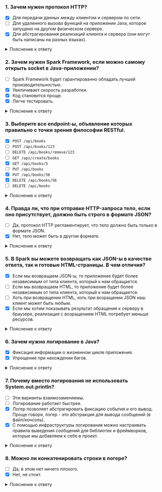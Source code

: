 ### 1. Зачем нужен протокол HTTP?

- [x] Для передачи данных между клиентом и сервером по сети.
- [ ] Для удаленного вызова функций на приложении Java, которое запущено на другом физическом
  сервере.
- [x] Для абстрагирования реализаций клиента и сервера (они могут быть написаны на разных языках).

<details>
<summary>Пояснение к ответу</summary>

- [x] Для передачи данных между клиентом и сервером по сети.
    - Верно! Главная роль HTTP - передать информацию от клиента к серверу по сети.
- [ ] Для удаленного вызова функций на приложении Java, которое запущено на другом физическом
  сервере.
    - Протокол HTTP не предполагает вызов каких-либо функций на стороне сам по себе. Он лишь
      отправляет запрос, который сервер обрабатывает по своему усмотрению.
- [x] Для абстрагирования реализаций клиента и сервера (они могут быть написаны на разных языках).
    - Точно! В HTTP клиент и сервер могут быть написаны на любых языках и фреймворках. Протокол в
      этом случае выступает контрактом взаимодействия.

</details> 

### 2. Зачем нужен Spark Framework, если можно самому открыть socket в Java-приложении?

- [ ] Spark Framework будет гарантированно обладать лучшей производительностью.
- [x] Увеличивает скорость разработки.
- [x] Код становится проще.
- [x] Легче тестировать.

<details>
<summary>Пояснение к ответу</summary>

- [ ] Spark Framework будет гарантированно обладать лучшей производительностью.
    - В Spark Framework нет никакой магии: в конечном счете где-то внутри будет создан socket. Так
      что производительность не будет гарантированно лучше.
- [x] Увеличивает скорость разработки.
    - Верно! Любой фреймворк (или библиотеке) призван ускорить разработку, чтобы сконцентрироваться
      на бизнес-логике, а не реализовывать инфраструктурные части самостоятельно.
- [x] Код становится проще.
    - Точно! Благодаря использованию фреймворка кода становится меньше и он выглядит
      более [декларативным](https://ru.wikipedia.org/wiki/%D0%94%D0%B5%D0%BA%D0%BB%D0%B0%D1%80%D0%B0%D1%82%D0%B8%D0%B2%D0%BD%D0%BE%D0%B5_%D0%BF%D1%80%D0%BE%D0%B3%D1%80%D0%B0%D0%BC%D0%BC%D0%B8%D1%80%D0%BE%D0%B2%D0%B0%D0%BD%D0%B8%D0%B5). 
      Следовательно, его проще читать и воспринимать.
- [x] Легче тестировать.
    - Верно! Если вы пишете HTTP-сервер на Java с нуля, вам нужно убедиться не только в корректной
      работе бизнес-логики, но и получении HTTP-запроса. Так что тестов станет гораздо больше.

</details> 

### 3. Выберите все endpoint-ы, объявление которых правильно с точки зрения философии RESTful.

- [x] `POST /api/books`
- [ ] `POST /api/books/123`
- [ ] `DELETE /api/books/remove/123`
- [ ] `GET /api/create/books`
- [x] `GET /api/books/5`
- [ ] `PUT /api/books`
- [x] `PUT /api/books/56`
- [x] `DELETE /api/books/56`
- [ ] `DELETE /api/books`

<details>
<summary>Пояснение к ответу</summary>

- [x] `POST /api/books`
    - Верно! Тут мы хотим создать новую книгу.
- [ ] `POST /api/books/123`.
    - Неверно. Метод `POST` предполагает создание новой сущности, но мы уже указали конкретный ID в
      пути.
- [ ] `DELETE /api/books/remove/123`.
    - Неверно. В пути есть глагол `remove`, который дублирует суть метода `DELETE`.
- [ ] `GET /api/create/books`
    - Неверно. В пути есть глагол `delete`, который не только излишен, но и противоречит типу
      метода `GET`.
- [x] `GET /api/books/5`
    - Верно! Здесь мы запрашиваем книгу с id = 5.
- [ ] `PUT /api/books`
    - Неверно. Метод `PUT` выполняет редактирование сущности на сервере, но ее ID не указан в пути.
      Так что не ясно, чего ожидать от этой операции.
- [x] `PUT /api/books/56`
    - Верно! Здесь мы хотим отредактировать книгу с id = 56.
- [x] `DELETE /api/books/34`
    - Верно! Мы удаляем книгу с id = 34.
- [x] `DELETE /api/books`
    - Верно! Тут мы удаляем все книги. Хотя операции массового удаления редко применяются в реальной
      жизни, они корректны по RESTful.

</details>

### 4. Правда ли, что при отправке HTTP-запроса тело, если оно присутствует, должно быть строго в формате JSON?

- [ ] Да, протокол HTTP регламентирует, что тело должно быть только в формате JSON.
- [x] Нет, тело может быть в другом формате.

<details>
<summary>Пояснение к ответу</summary>

- [ ] Да, протокол HTTP регламентирует, что тело должно быть только в формате JSON.
    - Неверно. В протоколе HTTP нет таких ограничений. Более того,
      устанавливая [заголовок `Content-Type`](https://linuxhint.com/possible-values-for-http-content-type-header/)
      в правильное значение, можно отправлять не только текст, но даже аудио, видео и изображения.
- [x] Нет, тело может быть в другом формате.
    - Верно! В протоколе HTTP нет таких ограничений. Более того,
      устанавливая [заголовок `Content-Type`](https://linuxhint.com/possible-values-for-http-content-type-header/)
      в правильное значение, можно отправлять не только текст, но даже аудио, видео и изображения.

</details>

### 5. В Spark вы можете возвращать как JSON-ы в качестве ответа, так и готовые HTML-страницы. В чем отличия?

- [x] Если мы возвращаем JSON-ы, то приложение будет более независимым от типа клиента, который к
  нам обращается.
- [ ] Если мы возвращаем HTML, то приложение будет более независимым от типа клиента, который к нам
  обращается.
- [ ] Хоть при возвращении HTML, хоть при возращении JSON наш клиент может быть любым.
- [x] Если мы хотим показывать результат обращения к серверу в браузере, реализация с возращением
  HTML потребует меньше ресурсов.

<details>
<summary>Пояснение к ответу</summary>

- [x] Если мы возвращаем JSON-ы, то приложение будет более независимым от типа клиента, который к
  нам обращается.
    - Верно! JSON - это универсальный формат разметки данных. Так что любой клиент сможет с ним
      работать (приложение на Javascript, терминал Linux, другой backend).
- [ ] Если мы возвращаем HTML, то приложение будет более независимым от типа клиента, который к нам
  обращается.
    - Неверно. В этом случае браузеру будет легче, потому что контент автоматически отобразиться для
      пользователя. Но если, например, вы выполняете HTTP-запрос из терминала Linux, то вам придется
      парсить не JSON, а HTML.
- [ ] Хоть при возвращении HTML, хоть при возращении JSON наш клиент может быть любым.
    - Неверно. Если мы возвращаем JSON, то клиент может любым. HTML подходит только для браузера.
- [x] Если мы хотим показывать результат обращения к серверу в браузере, реализация с возращением
  HTML потребует меньше ресурсов.
    - Верно! Если ваша цель - показать результат обращения к серверу в браузере, то сразу возращать
      HTML - самый простой вариант. В случае же JSON вам придется писать еще Single Page
      Application на React/Angular/VueJS, чтобы преобразовать JSON-ответ в разметку HTML.

</details>

### 6. Зачем нужно логирование в Java?

- [x] Фиксация информации о жизненном цикле приложения.
- [x] Упрощение при нахождении багов.

<details>
<summary>Пояснение к ответу</summary>

- [x] Фиксация информации о жизненном цикле приложения.
    - Верно! Так мы сможем понять, что и в какой момент времени выполняло наше приложение.
- [x] Упрощение при нахождении багов.
    - Точно! Если возникнет какая-то неожиданная ошибка, логи помогут нам установить причины,
      которые к ней привели.

</details>

### 7. Почему вместо логирования не использовать System.out.println?

- [ ] Эти варианты взаимозаменяемы.
- [ ] Логирование работает быстрее.
- [x] Логер позволяет абстрагировать фиксацию события и его вывод. 
  Проще говоря, логер - это абстракция для вывода сообщений (в файл/консоль).
- [x] С помощью инфраструктуры логирования можно настраивать правила выведения сообщений для
  библиотек и фреймворков, которые мы добавляем к себе в проект.

<details>
<summary>Пояснение к ответу</summary>

- [ ] Эти варианты взаимозаменяемы.
    - Неверно. У них есть важные отличия. Если для вас это не очевидно, перечитайте урок по
      логированию в текущем модуле.
- [ ] Логирование работает быстрее.
    - Необязательно. Если вы хотите вывести сообщения в консоль, то где-то под капотом все равно
      будет вызов `println`. Так что однозначного выигрыша в производительности здесь нет.
- [x] Логер позволяет абстрагировать фиксацию события и его вывод.
  Проще говоря, логер - это абстракция для вывода сообщений (в файл/консоль).
    - Абсолютно верно! Если мы используем логер, то нам достаточно лишь отредактировать
      конфигурационный файл, чтобы настроить вывод логов для того или иного класса.
- [x] С помощью инфраструктуры логирования можно настраивать правила выведения сообщений для
  библиотек и фреймворков, которые мы добавляем к себе в проект.
    - Верно! Логирование позволяет настраивать вывод даже для того кода, который мы сами не писали.

</details>

### 8. Можно ли конкатенировать строки в логере?

- [ ] Да, в этом нет ничего плохого.
- [x] Нет, не стоит.

<details>
<summary>Пояснение к ответу</summary>

- [ ] Да, в этом нет ничего плохого.
    - Неверно. При конкатенации создается новая строка. Так что каждый раз, когда будет доходить до
      нужной строчки, будет создаваться строка, даже если логер для данного класса выключен (или его
      уровень слишком высокий). Это может привести к проблемам с производительностью.
- [x] Нет, не стоит.
    - Верно! При конкатенации создается новая строка. Так что каждый раз, когда будет доходить до
      нужной строчки, будет создаваться строка, даже если логер для данного класса выключен (или его
      уровень слишком высокий). Это может привести к проблемам с производительностью.

</details>
